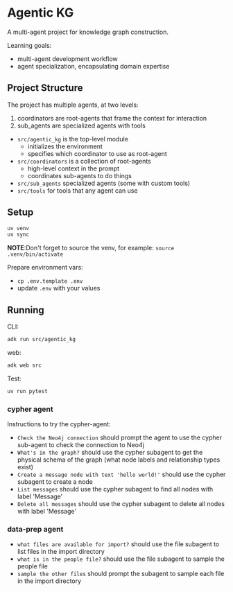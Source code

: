 # Agentic KG

A multi-agent project for knowledge graph construction.

Learning goals:
- multi-agent development workflow
- agent specialization, encapsulating domain expertise

## Project Structure

The project has multiple agents, at two levels:

1. coordinators are root-agents that frame the context for interaction
2. sub_agents are specialized agents with tools

- `src/agentic_kg` is the top-level module
  - initializes the environment
  - specifies which coordinator to use as root-agent
- `src/coordinators` is a collection of root-agents
  - high-level context in the prompt
  - coordinates sub-agents to do things
- `src/sub_agents` specialized agents (some with custom tools)
- `src/tools` for tools that any agent can use

## Setup

```bash
uv venv
uv sync
```

**NOTE**:Don't forget to source the venv, for example: `source .venv/bin/activate`

Prepare environment vars:
- `cp .env.template .env`
- update `.env` with your values

## Running

CLI:
```bash
adk run src/agentic_kg
```

web:
```bash
adk web src
```

Test:
```bash
uv run pytest
```

### cypher agent

Instructions to try the cypher-agent:

- `Check the Neo4j connection` should prompt the agent to use the cypher sub-agent to check the connection to Neo4j
- `What's in the graph?` should use the cypher subagent to get the physical schema of the graph (what node labels and relationship types exist)
- `Create a message node with text 'hello world!'` should use the cypher subagent to create a node
- `List messages` should use the cypher subagent to find all nodes with label 'Message'
- `Delete all messages` should use the cypher subagent to delete all nodes with label 'Message'

### data-prep agent

- `what files are available for import?` should use the file subagent to list files in the import directory
- `what is in the people file?` should use the file subagent to sample the people file
- `sample the other files` should prompt the subagent to sample each file in the import directory
